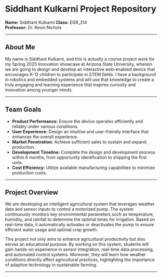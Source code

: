 

# Siddhant Kulkarni Project Repository

**Name:** Siddhant Kulkarni 
**Class:** EGR_314   
**Professor:** Dr. Kevin Nichols

---

## About Me

My name is Siddhant Kulkarni, and this is actually a course project work for my Spring 2025 Innovation showcase at Arizona State University, wherein we are going to design and develop an interactive web-enabled device that encourages K-12 children to participate in STEM fields. I have a background in robotics and embedded systems and will use that knowledge to create a truly engaging and learning experience that inspires curiosity and innovation among younger minds. 

---

## Team Goals

- **Product Performance:** Ensure the device operates efficiently and reliably under various conditions.
- **User Experience:** Design an intuitive and user-friendly interface that enhances the overall experience.
- **Market Penetration:** Achieve sufficient sales to sustain and expand production.
- **Development Timeline:** Complete the design and development process within 6 months, from opportunity identification to shipping the first units.
- **Cost Efficiency:** Utilize available manufacturing capabilities to minimize production costs.

---

## Project Overview

We are developing an intelligent agricultural system that leverages weather data and sensor inputs to control a motorized pump. The system continuously monitors key environmental parameters such as temperature, humidity, and rainfall to determine the optimal times for irrigation. Based on real-time data, it automatically activates or deactivates the pump to ensure efficient water usage and optimal crop growth.

This project not only aims to enhance agricultural productivity but also serves an educational purpose. By working on this system, students will gain hands-on experience in sensor integration, real-time data processing, and automated control systems. Moreover, they will learn how weather conditions directly affect agricultural practices, highlighting the importance of adaptive technology in sustainable farming.

---

